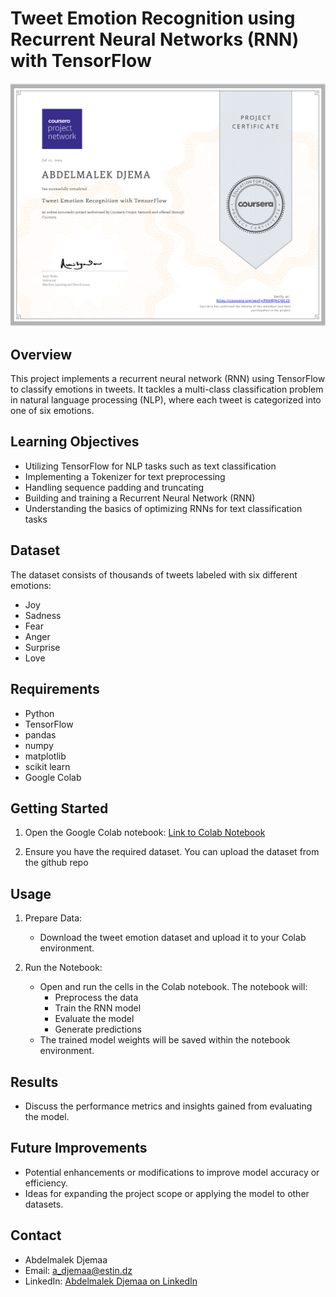 # Tweet Emotion Recognition using Recurrent Neural Networks (RNN) with TensorFlow

![Certificate Image](https://github.com/Abdelmalek-Djemaa/Tweet-Emotion-Recognition-Natural-Language-Processing-with-TensorFlow/blob/76387d9935ca266de2d1dff4d0c9935dd440c972/Certificate.png)

## Overview
This project implements a recurrent neural network (RNN) using TensorFlow to classify emotions in tweets. It tackles a multi-class classification problem in natural language processing (NLP), where each tweet is categorized into one of six emotions.

## Learning Objectives
- Utilizing TensorFlow for NLP tasks such as text classification
- Implementing a Tokenizer for text preprocessing
- Handling sequence padding and truncating
- Building and training a Recurrent Neural Network (RNN)
- Understanding the basics of optimizing RNNs for text classification tasks

## Dataset
The dataset consists of thousands of tweets labeled with six different emotions:
- Joy
- Sadness
- Fear
- Anger
- Surprise
- Love

## Requirements
- Python
- TensorFlow
- pandas
- numpy
- matplotlib
- scikit learn
- Google Colab

## Getting Started
1. Open the Google Colab notebook:
   [Link to Colab Notebook](https://colab.research.google.com/github/Abdelmalek-Djemaa/Tweet-Emotion-Recognition-Natural-Language-Processing-with-TensorFlow/blob/main/Tweet_Emotion_Recognition.ipynb)

2. Ensure you have the required dataset. You can upload the dataset from the github repo

## Usage
1. Prepare Data:
   - Download the tweet emotion dataset and upload it to your Colab environment.
   
2. Run the Notebook:
   - Open and run the cells in the Colab notebook. The notebook will:
     - Preprocess the data
     - Train the RNN model
     - Evaluate the model
     - Generate predictions
   - The trained model weights will be saved within the notebook environment.

## Results
- Discuss the performance metrics and insights gained from evaluating the model.

## Future Improvements
- Potential enhancements or modifications to improve model accuracy or efficiency.
- Ideas for expanding the project scope or applying the model to other datasets.

## Contact
- Abdelmalek Djemaa
- Email: a_djemaa@estin.dz
- LinkedIn: [Abdelmalek Djemaa on LinkedIn](https://www.linkedin.com/in/abdelmalek-djemaa-673864317)
